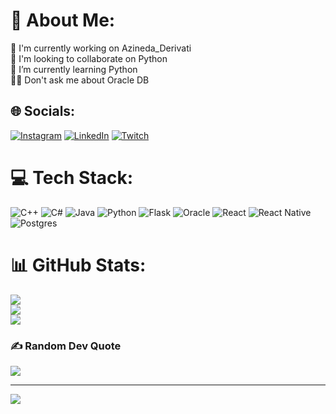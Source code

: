 # 💫 About Me:
🔭 I'm currently working on Azineda_Derivati<br>👯 I'm looking to collaborate on Python<br>🌱 I’m currently learning Python<br>💬🚫 Don't ask me about Oracle DB


## 🌐 Socials:
[![Instagram](https://img.shields.io/badge/Instagram-%23E4405F.svg?logo=Instagram&logoColor=white)](https://instagram.com/@p13r_._) [![LinkedIn](https://img.shields.io/badge/LinkedIn-%230077B5.svg?logo=linkedin&logoColor=white)](https://linkedin.com/in/pierluigibuttazzo) [![Twitch](https://img.shields.io/badge/Twitch-%239146FF.svg?logo=Twitch&logoColor=white)](https://twitch.tv/mrp13r_) 

# 💻 Tech Stack:
![C++](https://img.shields.io/badge/c++-%2300599C.svg?style=flat&logo=c%2B%2B&logoColor=white) ![C#](https://img.shields.io/badge/c%23-%23239120.svg?style=flat&logo=csharp&logoColor=white) ![Java](https://img.shields.io/badge/java-%23ED8B00.svg?style=flat&logo=openjdk&logoColor=white) ![Python](https://img.shields.io/badge/python-3670A0?style=flat&logo=python&logoColor=ffdd54) ![Flask](https://img.shields.io/badge/flask-%23000.svg?style=flat&logo=flask&logoColor=white) ![Oracle](https://img.shields.io/badge/Oracle-F80000?style=flat&logo=oracle&logoColor=white) ![React](https://img.shields.io/badge/react-%2320232a.svg?style=flat&logo=react&logoColor=%2361DAFB) ![React Native](https://img.shields.io/badge/react_native-%2320232a.svg?style=flat&logo=react&logoColor=%2361DAFB) ![Postgres](https://img.shields.io/badge/postgres-%23316192.svg?style=flat&logo=postgresql&logoColor=white)
# 📊 GitHub Stats:
![](https://github-readme-stats.vercel.app/api?username=P13rlU&theme=dark&hide_border=false&include_all_commits=true&count_private=true)<br/>
![](https://nirzak-streak-stats.vercel.app/?user=P13rlU&theme=dark&hide_border=false)<br/>
![](https://github-readme-stats.vercel.app/api/top-langs/?username=P13rlU&theme=dark&hide_border=false&include_all_commits=true&count_private=true&layout=compact)

### ✍️ Random Dev Quote
![](https://quotes-github-readme.vercel.app/api?type=horizontal&theme=radical)

---
[![](https://visitcount.itsvg.in/api?id=P13rlU&icon=0&color=0)](https://visitcount.itsvg.in)

<!-- Proudly created with GPRM ( https://gprm.itsvg.in ) -->
